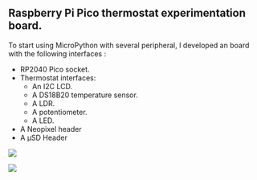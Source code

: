 ## Raspberry Pi Pico thermostat experimentation board.

To start using MicroPython with several peripheral, I developed an board with the following interfaces :

- RP2040 Pico socket.
- Thermostat interfaces:
  - An I2C LCD.
  - A DS18B20 temperature sensor.
  - A LDR.
  - A potentiometer.
  - A LED.
- A Neopixel header
- A µSD Header

![](therm_arduino.jpg)

![](therm_arduino_pcb.jpg)

